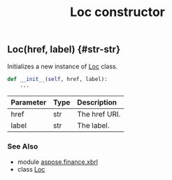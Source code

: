 ﻿---
title: Loc constructor
second_title: Aspose.Finance for Python via .NET API References
description: 
type: docs
weight: 10
url: /python-net/aspose.finance.xbrl/loc/__init__/
is_root: false
---

## Loc(href, label) {#str-str}

Initializes a new instance of [Loc](/finance/python-net/aspose.finance.xbrl/loc) class.



```python
def __init__(self, href, label):
    ...
```


| Parameter | Type | Description |
| :- | :- | :- |
| href | str | The href URI. |
| label | str | The label. |



### See Also
* module [aspose.finance.xbrl](../../)
* class [Loc](/finance/python-net/aspose.finance.xbrl/loc)
